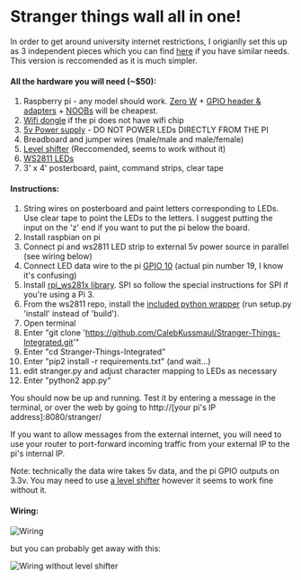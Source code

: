 # Stranger things wall all in one!

In order to get around university internet restrictions, I origianlly set this up as 3 independent pieces which you can find [here](https://github.com/CalebKussmaul/Stranger-Things-Wall) if you have similar needs. This version is reccomended as it is much simpler. 

#### All the hardware you will need (~$50):

1. Raspberry pi - any model should work. [Zero W](https://www.adafruit.com/product/3400) + [GPIO header & adapters](https://www.amazon.com/dp/B075K7MG3F/) + [NOOBs](https://www.amazon.com/dp/B017JKJEAU) will be cheapest.
2. [Wifi dongle](https://www.amazon.com/gp/product/B003MTTJOY) if the pi does not have wifi chip
3. [5v Power supply](https://www.amazon.com/gp/product/B00MHV7576/) - DO NOT POWER LEDs DIRECTLY FROM THE PI
4. Breadboard and jumper wires (male/male and male/female)
5. [Level shifter](https://www.amazon.com/gp/product/B00XW2L39K/) (Reccomended, seems to work without it)
6. [WS2811 LEDs](https://www.amazon.com/gp/product/B01AG923GI/)
7. 3' x 4' posterboard, paint, command strips, clear tape

#### Instructions:

1. String wires on posterboard and paint letters corresponding to LEDs. Use clear tape to point the LEDs to the letters. I suggest putting the input on the 'z' end if you want to put the pi below the board. 
2. Install raspbian on pi
3. Connect pi and ws2811 LED strip to external 5v power source in parallel (see wiring below)
4. Connect LED data wire to the pi [GPIO 10](https://www.raspberrypi-spy.co.uk/wp-content/uploads/2012/06/Raspberry-Pi-GPIO-Layout-Model-B-Plus-rotated-2700x900.png) (actual pin number 19, I know it's confusing)
5. Install [rpi_ws281x library](https://github.com/jgarff/rpi_ws281x). SPI so follow the special instructions for SPI if you're using a Pi 3.
6. From the ws2811 repo, install the [included python wrapper](https://github.com/jgarff/rpi_ws281x/tree/master/python) (run setup.py 'install' instead of 'build'). 
7. Open terminal
8. Enter "git clone 'https://github.com/CalebKussmaul/Stranger-Things-Integrated.git'"
9. Enter "cd Stranger-Things-Integrated"
10. Enter "pip2 install -r requirements.txt" (and wait...)
11. edit stranger.py and adjust character mapping to LEDs as necessary
12. Enter "python2 app.py"

You should now be up and running. Test it by entering a message in the terminal, or over the web by going to http://\[your pi's IP address\]:8080/stranger/

If you want to allow messages from the external internet, you will need to use your router to port-forward incoming traffic from your external IP to the pi's internal IP.

Note: technically the data wire takes 5v data, and the pi GPIO outputs on 3.3v. You may need to use [a level shifter](https://www.amazon.com/gp/product/B00XW2L39K/) however it seems to work fine without it.

#### Wiring:

![Wiring](https://i.imgur.com/Cjj0dxo.png)

but you can probably get away with this:

![Wiring without level shifter](https://i.imgur.com/Vnqq14C.png)
